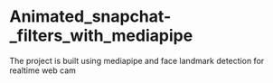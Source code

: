 # Animated_snapchat-_filters_with_mediapipe
The project is built using mediapipe and  face landmark detection for realtime web cam
